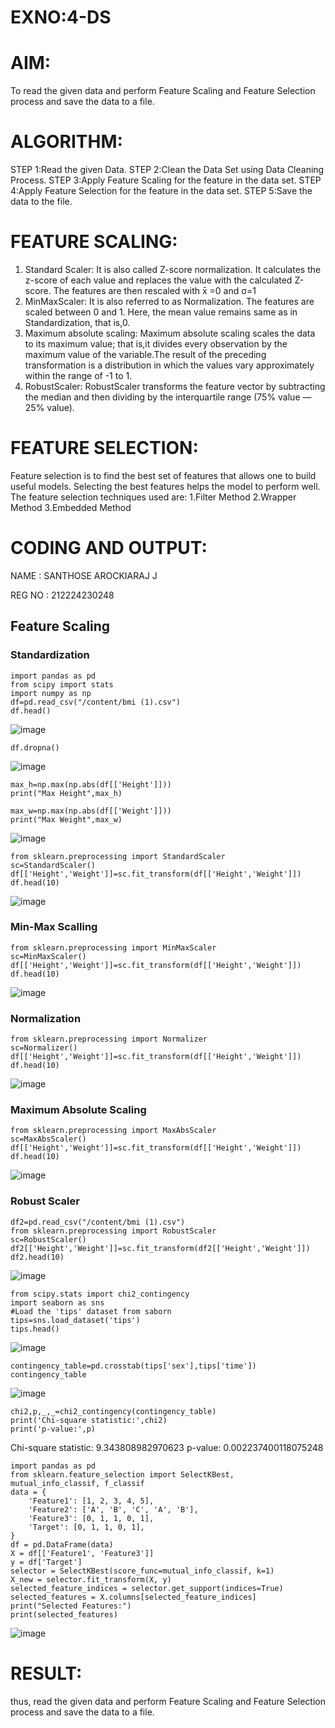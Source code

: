 # EXNO:4-DS
# AIM:
To read the given data and perform Feature Scaling and Feature Selection process and save the
data to a file.

# ALGORITHM:
STEP 1:Read the given Data.
STEP 2:Clean the Data Set using Data Cleaning Process.
STEP 3:Apply Feature Scaling for the feature in the data set.
STEP 4:Apply Feature Selection for the feature in the data set.
STEP 5:Save the data to the file.

# FEATURE SCALING:
1. Standard Scaler: It is also called Z-score normalization. It calculates the z-score of each value and replaces the value with the calculated Z-score. The features are then rescaled with x̄ =0 and σ=1
2. MinMaxScaler: It is also referred to as Normalization. The features are scaled between 0 and 1. Here, the mean value remains same as in Standardization, that is,0.
3. Maximum absolute scaling: Maximum absolute scaling scales the data to its maximum value; that is,it divides every observation by the maximum value of the variable.The result of the preceding transformation is a distribution in which the values vary approximately within the range of -1 to 1.
4. RobustScaler: RobustScaler transforms the feature vector by subtracting the median and then dividing by the interquartile range (75% value — 25% value).

# FEATURE SELECTION:
Feature selection is to find the best set of features that allows one to build useful models. Selecting the best features helps the model to perform well.
The feature selection techniques used are:
1.Filter Method
2.Wrapper Method
3.Embedded Method

# CODING AND OUTPUT:

NAME : SANTHOSE AROCKIARAJ J

REG NO : 212224230248

## Feature Scaling
### Standardization
```
import pandas as pd
from scipy import stats
import numpy as np
df=pd.read_csv("/content/bmi (1).csv")
df.head()
```
![image](https://github.com/user-attachments/assets/396d931a-72c1-44ff-9ff0-fd3595237fce)
```
df.dropna()
```
![image](https://github.com/user-attachments/assets/3b4b9b2c-bffa-451b-9415-4e1042b68473)
```
max_h=np.max(np.abs(df[['Height']]))
print("Max Height",max_h)

max_w=np.max(np.abs(df[['Weight']]))
print("Max Weight",max_w)
```
![image](https://github.com/user-attachments/assets/e76d465b-15fd-46d4-8339-2b3252efd892)
```
from sklearn.preprocessing import StandardScaler
sc=StandardScaler()
df[['Height','Weight']]=sc.fit_transform(df[['Height','Weight']])
df.head(10)
```
![image](https://github.com/user-attachments/assets/6f3a4da7-dc17-4513-81f8-2799d0c6dd29)

### Min-Max Scalling
```
from sklearn.preprocessing import MinMaxScaler
sc=MinMaxScaler()
df[['Height','Weight']]=sc.fit_transform(df[['Height','Weight']])
df.head(10)
```
![image](https://github.com/user-attachments/assets/26d17094-0708-4e3e-a21f-55b46ecaa119)

### Normalization
```
from sklearn.preprocessing import Normalizer
sc=Normalizer()
df[['Height','Weight']]=sc.fit_transform(df[['Height','Weight']])
df.head(10)
```
![image](https://github.com/user-attachments/assets/226d8569-6509-4bcc-b4d8-965fd856cec6)

### Maximum Absolute Scaling
```
from sklearn.preprocessing import MaxAbsScaler
sc=MaxAbsScaler()
df[['Height','Weight']]=sc.fit_transform(df[['Height','Weight']])
df.head(10)
```
![image](https://github.com/user-attachments/assets/d5aae74e-b5a3-4018-9013-2d0fb55cb2b8)

### Robust Scaler
```
df2=pd.read_csv("/content/bmi (1).csv")
from sklearn.preprocessing import RobustScaler
sc=RobustScaler()
df2[['Height','Weight']]=sc.fit_transform(df2[['Height','Weight']])
df2.head(10)
```
![image](https://github.com/user-attachments/assets/1ea40a62-cd70-45ee-90c3-5ae7bab95d55)
```
from scipy.stats import chi2_contingency
import seaborn as sns
#Load the 'tips' dataset from saborn
tips=sns.load_dataset('tips')
tips.head()
```
![image](https://github.com/user-attachments/assets/d1793ee7-dd20-4e6f-9442-a5bd91d80ada)
```
contingency_table=pd.crosstab(tips['sex'],tips['time'])
contingency_table
```
![image](https://github.com/user-attachments/assets/70d3285f-e37e-4653-b9b7-de4f483bbbe3)
```
chi2,p,_,_=chi2_contingency(contingency_table)
print('Chi-square statistic:',chi2)
print('p-value:',p)
```
Chi-square statistic: 9.343808982970623
p-value: 0.002237400118075248
```
import pandas as pd
from sklearn.feature_selection import SelectKBest, mutual_info_classif, f_classif
data = {
    'Feature1': [1, 2, 3, 4, 5],
    'Feature2': ['A', 'B', 'C', 'A', 'B'],
    'Feature3': [0, 1, 1, 0, 1],
    'Target': [0, 1, 1, 0, 1],
}
df = pd.DataFrame(data)
X = df[['Feature1', 'Feature3']]
y = df['Target']
selector = SelectKBest(score_func=mutual_info_classif, k=1)
X_new = selector.fit_transform(X, y)
selected_feature_indices = selector.get_support(indices=True)
selected_features = X.columns[selected_feature_indices]
print("Selected Features:")
print(selected_features)
```
![image](https://github.com/user-attachments/assets/a058a847-d215-466e-8bab-1881c6bb6125)

# RESULT:
thus, read the given data and perform Feature Scaling and Feature Selection process and save the
data to a file.

